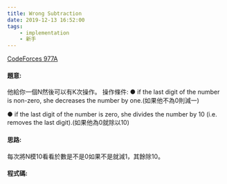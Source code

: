 ```yaml
---
title: Wrong Subtraction
date: 2019-12-13 16:52:00
tags:
    - implementation
    - 新手
---
```

[CodeForces 977A](http://codeforces.com/problemset/problem/977/A)
<!-- more -->

#### 題意:
他給你一個N然後可以有K次操作。
操作條件:
● if the last digit of the number is non-zero, she decreases the number by one.(如果他不為0則減一)

● if the last digit of the number is zero, she divides the number by 10 (i.e. removes the last digit).(如果他為0就除以10)

#### 思路:
每次將N模10看看於數是不是0如果不是就減1，其餘除10。

#### 程式碼:
<script src="https://gist.github.com/Daviswww/be92977c98e9f69528282fcd181111e3.js"></script>